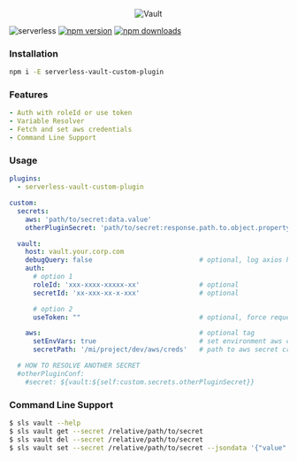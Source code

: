 <p align="center">
  <img alt="Vault" src="https://user-images.githubusercontent.com/621906/78959793-6978f400-7ac2-11ea-98d4-e240012058a6.png">
</p>

![serverless](http://public.serverless.com/badges/v3.svg)
[![npm version](https://badge.fury.io/js/serverless-vault-custom-plugin.svg)](https://badge.fury.io/js/serverless-vault-custom-plugin)
[![npm downloads](https://img.shields.io/npm/dt/serverless-vault-custom-plugin.svg?style=flat)](https://www.npmjs.com/package/serverless-vault-custom-plugin)


### Installation
```bash
npm i -E serverless-vault-custom-plugin
```

### Features
```yaml
- Auth with roleId or use token
- Variable Resolver
- Fetch and set aws credentials
- Command Line Support
```

### Usage

```yaml
plugins:
  - serverless-vault-custom-plugin

custom:
  secrets:
    aws: 'path/to/secret:data.value'
    otherPluginSecret: 'path/to/secret:response.path.to.object.property'

  vault:
    host: vault.your.corp.com
    debugQuery: false                           # optional, log axios http request
    auth:
      # option 1
      roleId: 'xxx-xxxx-xxxxx-xx'               # optional
      secretId: 'xx-xxx-xx-x-xxx'               # optional

      # option 2
      useToken: ""                              # optional, force request to use this token

    aws:                                        # optional tag
      setEnvVars: true                          # set environment aws creds vars
      secretPath: '/mi/project/dev/aws/creds'   # path to aws secret creds

  # HOW TO RESOLVE ANOTHER SECRET
  #otherPluginConf:
    #secret: ${vault:${self:custom.secrets.otherPluginSecret}}
```

### Command Line Support
```bash
$ sls vault --help
$ sls vault get --secret /relative/path/to/secret
$ sls vault del --secret /relative/path/to/secret
$ sls vault set --secret /relative/path/to/secret --jsondata '{"value":"some_token_or_cred"}'
```
